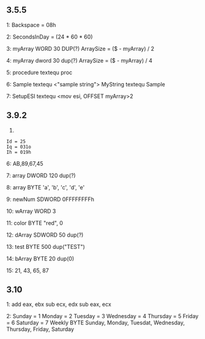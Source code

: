 ## 3.5.5
1:
  Backspace = 08h
  
2:
  SecondsInDay = (24 * 60 * 60)
  
3:
  myArray WORD 30 DUP(?)
  ArraySize = ($ - myArray) / 2
  
4:
  myArray dword 30 dup(?)
  ArraySize = ($ - myArray) / 4
  
5:
  procedure textequ proc
  
6:
  Sample textequ <"sample string">
  MyString textequ Sample
  
7:
  SetupESI textequ <mov esi, OFFSET myArray>2
  
  ## 3.9.2
  1.
    Id = 25
    Iq = 031o
    Ih = 019h
    
  6:
    AB,89,67,45
    
  7:
    array DWORD 120 dup(?)
    
  8:
    array BYTE 'a', 'b', 'c', 'd', 'e'
    
  9:
    newNum SDWORD 0FFFFFFFFh
    
  10:
    wArray WORD 3
    
  11:
    color BYTE "red", 0
    
  12:
    dArray SDWORD 50 dup(?)
    
  13:
    test BYTE 500 dup("TEST")
    
  14:
    bArray BYTE 20 dup(0)
    
  15:
    21, 43, 65, 87
    
  ## 3.10
  1:
    add eax, ebx
    sub ecx, edx
    sub eax, ecx
    
  2:
    Sunday = 1
    Monday = 2
    Tuesday = 3
    Wednesday = 4
    Thursday = 5
    Friday = 6
    Saturday = 7
    Weekly BYTE Sunday, Monday, Tuesdat, Wednesday, Thursday, Friday, Saturday
    
